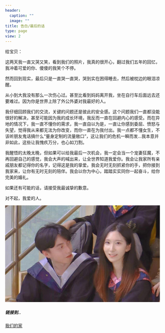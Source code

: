 ```yaml
---
header:
  caption: ""
  image: ""
title: 告白/最后的话
type: page
view: 2
---
```


给宝贝：

这两天我一直又哭又笑，看到我们的照片，我真的很开心，翻过我们五年的回忆，我冲着可爱的你、傻傻的我笑个不停。

然而回到现实，最后只是一直哭一直哭，哭到实在困得睡去，然后被枕边的眼泪凉醒。

从小到大我没有那么一次伤心过。甚至比看到妈妈离开我，坐在自行车后面远去还要难过。因为你是世界上除了外公外婆对我最好的人。

我仔细回顾我们的交流，关键的问题还是彼此的安全感。这个问题我们一直都没能很好的解决，甚至可能因为我的成长环境，我反而一直在回避内心的感受。而在异地的情况下，我一直不懂你的需求，我一直自以为是，一直让你感到委屈、愤怒与失望，觉得我从来都无法为你改变，而你一直在为我付出。我一点都不懂女生，不该听朋友鬼话搞什么“量身定制的流量敞口”，这让我们的危机一瞬而发...我本意并非如此，这些让我愧疚万分，也心如刀割。


我醒悟的太晚太晚，但如果可以给我最后一次机会，我一定会当一个宠妻狂魔，不再回避自己的感觉，我会大声的喊出来，让全世界知道我爱你。我会让我家所有亲戚朋友都记得你的名字，记得这是我的挚爱。我会无时无刻抓紧你的手，把你接到我家来，让你有无时无刻的陪伴。我会以你为中心，踏踏实实同你一起奋斗，给你完美的婚礼。

如果还有可能的话，请接受我最诚挚的歉意。

对不起，我爱的人。

![](image/look.jpg)

##### 链接到..
[我们的家](https://ziqian-xia.tech/family/)
